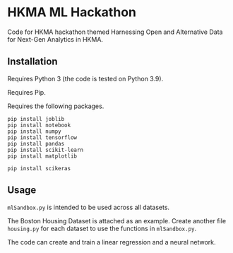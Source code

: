 # HKMA ML Hackathon

Code for HKMA hackathon themed Harnessing Open and Alternative Data for Next-Gen Analytics in HKMA.

## Installation

Requires Python 3 (the code is tested on Python 3.9).

Requires Pip.

Requires the following packages.

```
pip install joblib
pip install notebook
pip install numpy
pip install tensorflow
pip install pandas
pip install scikit-learn
pip install matplotlib

pip install scikeras
```

## Usage

`mlSandbox.py` is intended to be used across all datasets.

The Boston Housing Dataset is attached as an example. Create another file `housing.py` for each dataset to use the functions in `mlSandbox.py`.

The code can create and train a linear regression and a neural network.
